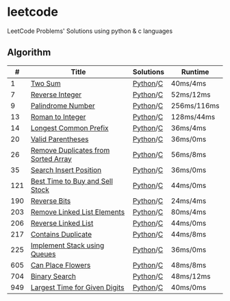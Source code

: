 # leetcode
LeetCode Problems' Solutions using python &amp; c languages

## Algorithm
|#|Title|Solutions|Runtime|
|--------|--------|--------|-------|
|1|[Two Sum](https://leetcode.com/problems/two-sum)|[Python](./algorithms/1_two_sum.md#Python)/[C](./algorithms/1_two_sum.md#C)|40ms/4ms|
|7|[Reverse Integer](https://leetcode.com/problems/reverse-integer)|[Python](./algorithms/7_reverse_integer.md#Python)/[C](./algorithms/7_reverse_integer.md#C)|52ms/12ms|
|9|[Palindrome Number](https://leetcode.com/problems/palindrome-number/)|[Python](./algorithms/9_palindrome_number.md#Python)/[C](./algorithms/9_palindrome_number.md#C)|256ms/116ms|
|13|[Roman to Integer](https://leetcode.com/problems/roman-to-integer/)|[Python](./algorithms/13_roman_to_integer.md#Python)/[C](./algorithms/13_roman_to_integer.md#C)|128ms/44ms|
|14|[Longest Common Prefix](https://leetcode.com/problems/longest-common-prefix)|[Python](./algorithms/14_Longest_Common_Prefix.md#Python)/[C](./algorithms/14_Longest_Common_Prefix.md#C)|36ms/4ms|
|20|[Valid Parentheses](https://leetcode.com/problems/valid-parentheses/)|[Python](./algorithms/20_valid_parentheses.md#Python)/[C](./algorithms/20_valid_parentheses.md#C)|36ms/0ms|
|26|[Remove Duplicates from Sorted Array](https://leetcode.com/problems/remove-duplicates-from-sorted-array/)|[Python](./algorithms/26_remove_duplicates_from_sorted_array.md#Python)/[C](./algorithms/26_remove_duplicates_from_sorted_array.md#C)|56ms/8ms|
|35|[Search Insert Position](https://leetcode.com/problems/search-insert-position/)|[Python](./algorithms/35_search_insert_position.md#Python)/[C](./algorithms/35_search_insert_position.md#C)|36ms/0ms|
|121|[Best Time to Buy and Sell Stock](https://leetcode.com/problems/best-time-to-buy-and-sell-stock/)|[Python](./algorithms/121_best_time_to_buy_and_sell_stock.md#Python)/[C](./algorithms/121_best_time_to_buy_and_sell_stock.md#C)|44ms/0ms|
|190|[Reverse Bits](https://leetcode.com/problems/reverse-bits)|[Python](./algorithms/190_reverse_bits.md#Python)/[C](./algorithms/190_reverse_bits.md#C)|24ms/4ms|
|203|[Remove Linked List Elements](https://leetcode.com/problems/remove-linked-list-elements/)|[Python](./algorithms/203_remove_linked_list_elements.md#Python)/[C](./algorithms/203_remove_linked_list_elements.md#C)|80ms/4ms|
|206|[Reverse Linked List](https://leetcode.com/problems/reverse-linked-list/)|[Python](./algorithms/206_reverse_linked_list.md#Python)/[C](./algorithms/206_reverse_linked_list.md#C)|44ms/0ms|
|217|[Contains Duplicate](https://leetcode.com/problems/contains-duplicate/)|[Python](./algorithms/217_contains_duplicate.md#Python)/[C](./algorithms/217_contains_duplicate.md#C)|44ms/8ms|
|225|[Implement Stack using Queues](https://leetcode.com/problems/implement-stack-using-queues/)|[Python](./algorithms/225_implement_stack_using_queues.md#Python)/[C](./algorithms/225_implement_stack_using_queues.md#C)|36ms/0ms|
|605|[Can Place Flowers](https://leetcode.com/problems/can-place-flowers/)|[Python](./algorithms/605_can_place_flowers.md#Python)/[C](./algorithms/605_can_place_flowers.md#C)|48ms/8ms|
|704|[Binary Search](https://leetcode.com/problems/binary-search)|[Python](./algorithms/704_binary_search.md#Python)/[C](./algorithms/704_binary_search.md#C)|48ms/12ms|
|949|[Largest Time for Given Digits](https://leetcode.com/problems/largest-time-for-given-digits/)|[Python](./algorithms/949_largest_time_for_given_digits.md#Python)/[C](./algorithms/949_largest_time_for_given_digits.md#Python)|40ms/0ms|

